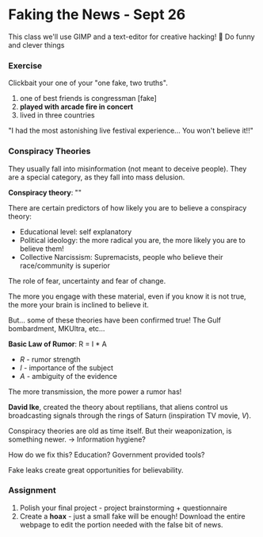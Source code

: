 # Faking the News - Sept 26

This class we'll use GIMP and a text-editor for creative hacking! 😬 Do funny and clever things

### Exercise
Clickbait your one of your "one fake, two truths".

1. one of best friends is congressman [fake]
2. **played with arcade fire in concert**
3. lived in three countries

"I had the most astonishing live festival experience... You won't believe it!!"

### Conspiracy Theories

They usually fall into misinformation (not meant to deceive people). They are a special category, as they fall into mass delusion.

**Conspiracy theory**: ""

There are certain predictors of how likely you are to believe a conspiracy theory:
- Educational level: self explanatory
- Political ideology: the more radical you are, the more likely you are to believe them!
- Collective Narcissism: Supremacists, people who believe their race/community is superior

The role of fear, uncertainty and fear of change.

The more you engage with these material, even if you know it is not true, the more your brain is inclined to believe it.

But... some of these theories have been confirmed true! The Gulf bombardment, MKUltra, etc...

**Basic Law of Rumor**: R = I * A
- *R* - rumor strength
- *I* - importance of the subject
- *A* - ambiguity of the evidence

The more transmission, the more power a rumor has!

**David Ike**, created the theory about reptilians, that aliens control us broadcasting signals through the rings of Saturn (inspiration TV movie, *V*).

Conspiracy theories are old as time itself. But their weaponization, is something newer.
-> Information hygiene?

How do we fix this? Education? Government provided tools?

Fake leaks create great opportunities for believability.

### Assignment

1. Polish your final project - project brainstorming + questionnaire
2. Create a **hoax** - just a small fake will be enough! Download the entire webpage to edit the portion needed with the false bit of news.
